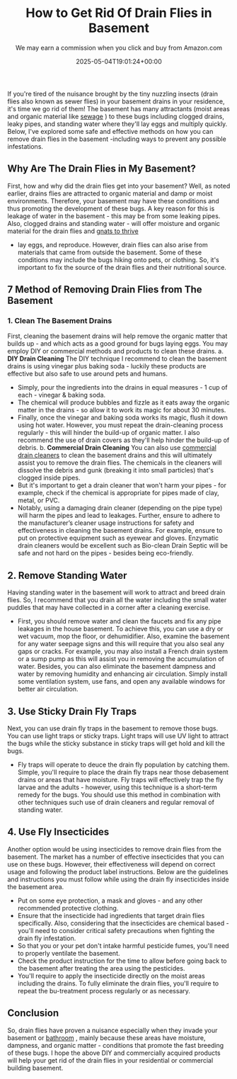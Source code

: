 ﻿---
author: We may earn a commission when you click and buy from Amazon.com
layout: post
title: How to Get Rid Of Drain Flies in Basement
date: '2025-05-04T19:01:24+00:00'
categories:
- Flies
- Guide
tags: []
slug: /how-to-get-rid-of-drain-flies-in-the-basement/
lastmod: 2025-05-07T12:21:27+03:00
---

If you're tired of the nuisance brought by the tiny nuzzling insects (drain flies also known as sewer flies) in your basement drains in your residence, it's time we go rid of them!
The basement has many attractants (moist areas and organic material like
[sewage](https://pestpolicy.com/how-drain-cleaners-work/)
) to these bugs including clogged drains, leaky pipes, and standing water where they'll lay eggs and multiply quickly.
Below, I've explored some safe and effective methods on how you can remove drain flies in the basement -including ways to prevent any possible infestations.
## Why Are The Drain Flies in My Basement?
First, how and why did the drain flies get into your basement? Well, as noted earlier, drains flies are attracted to organic material and damp or moist environments. Therefore, your basement may have these conditions and thus promoting the development of these bugs.
A key reason for this is leakage of water in the basement - this may be from some leaking pipes. Also, clogged drains and standing water - will offer moisture and organic material for the drain flies and
[gnats to thrive](https://pestpolicy.com/how-to-get-rid-of-gnats/)
- lay eggs, and reproduce.
However, drain flies can also arise from materials that came from outside the basement. Some of these conditions may include the bugs hiking onto pets, or clothing. So, it's important to fix the source of the drain flies and their nutritional source.
## 7 Method of Removing Drain Flies from The Basement
### 1. Clean The Basement Drains
First, cleaning the basement drains will help remove the organic matter that builds up - and which acts as a good ground for bugs laying eggs. You may employ DIY or commercial methods and products to clean these drains.
a.
**DIY Drain Cleaning**
The DIY technique I recommend to clean the basement drains is using vinegar plus baking soda - luckily these products are effective but also safe to use around pets and humans.
- Simply, pour the ingredients into the drains in equal measures - 1 cup of each - vinegar & baking soda.
- The chemical will produce bubbles and fizzle as it eats away the organic matter in the drains - so allow it to work its magic for about 30 minutes.
- Finally, once the vinegar and baking soda works its magic, flush it down using hot water.
However, you must repeat the drain-cleaning process regularly - this will hinder the build-up of organic matter. I also recommend the use of drain covers as they'll help hinder the build-up of debris.
b.
**Commercial Drain Cleaning**
You can also use
[commercial drain cleaners](https://pestpolicy.com/best-drain-cleaner/)
to clean the basement drains and this will ultimately assist you to remove the drain flies. The chemicals in the cleaners will dissolve the debris and gunk (breaking it into small particles) that's clogged inside pipes.
- But it's important to get a drain cleaner that won't harm your pipes - for example, check if the chemical is appropriate for pipes made of clay, metal, or PVC.
- Notably, using a damaging drain cleaner (depending on the pipe type) will harm the pipes and lead to leakages.
Further, ensure to adhere to the manufacturer’s cleaner usage instructions for safety and effectiveness in cleaning the basement drains. For example, ensure to put on protective equipment such as eyewear and gloves.
Enzymatic drain cleaners would be excellent such as Bio-clean Drain Septic will be safe and not hard on the pipes - besides being eco-friendly.
## 2. Remove Standing Water
Having standing water in the basement will work to attract and breed drain flies. So, I recommend that you drain all the water including the small water puddles that may have collected in a corner after a cleaning exercise.
- First, you should remove water and clean the faucets and fix any pipe leakages in the house basement. To achieve this, you can use a dry or wet vacuum, mop the floor, or dehumidifier.
Also, examine the basement for any water seepage signs and this will require that you also seal any gaps or cracks. For example, you may also install a French drain system or a sump pump as this will assist you in removing the accumulation of water.
Besides, you can also eliminate the basement dampness and water by removing humidity and enhancing air circulation. Simply install some ventilation system, use fans, and open any available windows for better air circulation.
## 3. Use Sticky Drain Fly Traps
Next, you can use drain fly traps in the basement to remove those bugs. You can use light traps or sticky traps. Light traps will use UV light to attract the bugs while the sticky substance in sticky traps will get hold and kill the bugs.
- Fly traps will operate to deuce the drain fly population by catching them. Simple, you'll require to place the drain fly traps near those debasement drains or areas that have moisture.
Fly traps will effectively trap the fly larvae and the adults - however, using this technique is a short-term remedy for the bugs.
You should use this method in combination with other techniques such use of drain cleaners and regular removal of standing water.
## 4. Use Fly Insecticides
Another option would be using insecticides to remove drain flies from the basement. The market has a number of effective insecticides that you can use on these bugs. However, their effectiveness will depend on correct usage and following the product label instructions.
Below are the guidelines and instructions you must follow while using the drain fly insecticides inside the basement area.
- Put on some eye protection, a mask and gloves - and any other recommended protective clothing.
- Ensure that the insecticide had ingredients that target drain flies specifically.
Also, considering that the insecticides are chemical based - you'll need to consider critical safety precautions when fighting the drain fly infestation.
- So that you or your pet don't intake harmful pesticide fumes, you'll need to properly ventilate the basement.
- Check the product instruction for the time to allow before going back to the basement after treating the area using the pesticides.
- You'll require to apply the insecticide directly on the moist areas including the drains.
To fully eliminate the drain flies, you'll require to repeat the bu-treatment process regularly or as necessary.
## Conclusion
So, drain flies have proven a nuisance especially when they invade your basement or
[bathroom](https://pestpolicy.com/how-to-get-rid-of-drain-flies-in-the-bathroom/)
, mainly because these areas have moisture, dampness, and organic matter - conditions that promote the fast breeding of these bugs.
I hope the above DIY and commercially acquired products will help your get rid of the drain flies in your residential or commercial building basement.